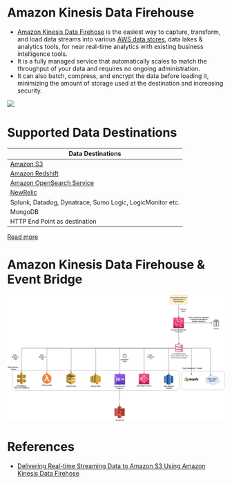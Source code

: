 # Amazon Kinesis Data Firehouse
- [Amazon Kinesis Data Firehose](https://aws.amazon.com/kinesis/data-firehose/) is the easiest way to capture, transform, and load data streams into various [AWS data stores](../../../6_DatabaseServices/Readme.md), data lakes & analytics tools, for near real-time analytics with existing business intelligence tools.
- It is a fully managed service that automatically scales to match the throughput of your data and requires no ongoing administration. 
- It can also batch, compress, and encrypt the data before loading it, minimizing the amount of storage used at the destination and increasing security.

![](https://d1.awsstatic.com/pdp-how-it-works-assets/product-page-diagram_Amazon-KDF_HIW-V2-Updated-Diagram@2x.6e531854393eabf782f5a6d6d3b63f2e74de0db4.png)

# Supported Data Destinations

| Data Destinations                                                                             |
|-----------------------------------------------------------------------------------------------|
| [Amazon S3](../../../7_StorageServices/3_ObjectStorageTypes/AmazonS3/Readme.md)               |
| [Amazon Redshift](../../../6_DatabaseServices/AmazonRedshift.md)                              |
| [Amazon OpenSearch Service](../../../6_DatabaseServices/AmazonOpenSearch.md)                  |
| [NewRelic](https://docs.aws.amazon.com/AmazonCloudWatch/latest/logs/SubscriptionFilters.html) |
| Splunk, Datadog, Dynatrace, Sumo Logic, LogicMonitor etc.                                     |
| MongoDB                                                                                       |
| HTTP End Point as destination                                                                 |

[Read more](https://aws.amazon.com/kinesis/data-firehose/faqs/)

# Amazon Kinesis Data Firehouse & Event Bridge

![img.png](../../../5_MessageBrokerServices/assests/eventbridge/EventBridge.png)

# References
- [Delivering Real-time Streaming Data to Amazon S3 Using Amazon Kinesis Data Firehose](https://towardsdatascience.com/delivering-real-time-streaming-data-to-amazon-s3-using-amazon-kinesis-data-firehose-2cda5c4d1efe)